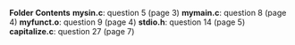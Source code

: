<b>Folder Contents</b>
<b>mysin.c</b>: question 5 (page 3)
<b>mymain.c</b>: question 8 (page 4)
<b>myfunct.o</b>: question 9 (page 4)
<b>stdio.h</b>: question 14 (page 5)
<b>capitalize.c</b>: question 27 (page 7)
